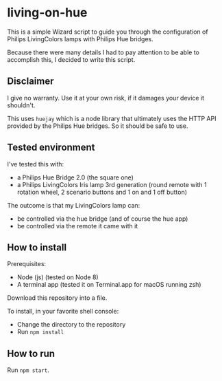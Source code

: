 # living-on-hue

This is a simple Wizard script to guide you through the configuration of Philips LivingColors lamps with Philips Hue bridges.

Because there were many details I had to pay attention to be able to accomplish this, I decided to write this script.

## Disclaimer

I give no warranty.
Use it at your own risk, if it damages your device it shouldn't.

This uses `huejay` which is a node library that ultimately uses the HTTP API provided by the Philips Hue bridges.
So it should be safe to use.

## Tested environment

I've tested this with:
- a Philips Hue Bridge 2.0 (the square one)
- a Philips LivingColors Iris lamp 3rd generation (round remote with 1 rotation wheel, 2 scenario buttons and 1 on and 1 off button)

The outcome is that my LivingColors lamp can:
- be controlled via the hue bridge (and of course the hue app)
- be controlled via the remote it came with it

## How to install

Prerequisites:
- Node (js) (tested on Node 8)
- A terminal app (tested it on Terminal.app for macOS running zsh)

Download this repository into a file.

To install, in your favorite shell console:
- Change the directory to the repository
- Run `npm install`

## How to run

Run `npm start`.
